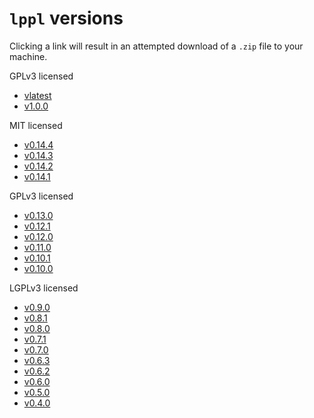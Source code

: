 # `lppl` versions

Clicking a link will result in an attempted download of a `.zip` file to your machine.

GPLv3 licensed
+ [vlatest](./lppl-vlatest.zip)
+ [v1.0.0](./lppl-v1.0.0.zip)

MIT licensed
+ [v0.14.4](./lppl-v0.14.4.zip)
+ [v0.14.3](./lppl-v0.14.3.zip)
+ [v0.14.2](./lppl-v0.14.2.zip)
+ [v0.14.1](./lppl-v0.14.1.zip)

GPLv3 licensed
+ [v0.13.0](./lppl-v0.13.0.zip)
+ [v0.12.1](./lppl-v0.12.1.zip)
+ [v0.12.0](./lppl-v0.12.0.zip)
+ [v0.11.0](./lppl-v0.11.0.zip)
+ [v0.10.1](./lppl-v0.10.1.zip)
+ [v0.10.0](./lppl-v0.10.0.zip)

LGPLv3 licensed
+ [v0.9.0](./lppl-v0.9.0.zip)
+ [v0.8.1](./lppl-v0.8.1.zip)
+ [v0.8.0](./lppl-v0.8.0.zip)
+ [v0.7.1](./lppl-v0.7.1.zip)
+ [v0.7.0](./lppl-v0.7.0.zip)
+ [v0.6.3](./lppl-v0.6.3.zip)
+ [v0.6.2](./lppl-v0.6.2.zip)
+ [v0.6.0](./lppl-v0.6.0.zip)
+ [v0.5.0](./lppl-v0.5.0.zip)
+ [v0.4.0](./lppl-v0.4.0.zip)
